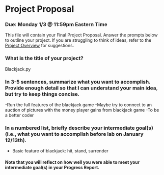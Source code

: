 # Project Proposal
### Due: Monday 1/3 @ 11:59pm Eastern Time

This file will contain your Final Project Proposal. Answer the prompts below to outline your project. If you are struggling to think of ideas, refer to the [Project Overview](https://cs.oberlin.edu/~cs150/final-project/part-1/) for suggestions.

### What is the title of your project?
Blackjack.py

### In 3-5 sentences, summarize what you want to accomplish. Provide enough detail so that I can understand your main idea, but try to keep things concise.
-Run the full features of the blackjack game
-Maybe try to connect to an auction of pictures with the money player gains from blackjack game
-To be a better coder

### In a numbered list, briefly describe your intermediate goal(s) (i.e., what you want to accomplish before lab on January 12/13th). 
- Basic feature of blackjack: hit, stand, surrender

#### Note that you will reflect on how well you were able to meet your intermediate goal(s) in your Progress Report.

